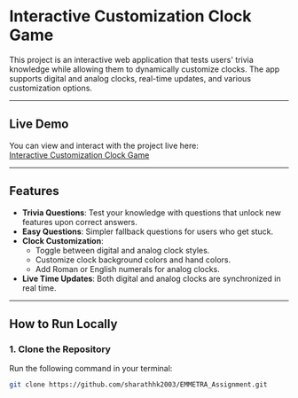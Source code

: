 # Interactive Customization Clock Game

This project is an interactive web application that tests users' trivia knowledge while allowing them to dynamically customize clocks. The app supports digital and analog clocks, real-time updates, and various customization options.

---

## **Live Demo**
You can view and interact with the project live here:  
[Interactive Customization Clock Game](https://sharathhk2003.github.io/EMMETRA_Assignment/)

---

## **Features**
- **Trivia Questions**: Test your knowledge with questions that unlock new features upon correct answers.
- **Easy Questions**: Simpler fallback questions for users who get stuck.
- **Clock Customization**:
  - Toggle between digital and analog clock styles.
  - Customize clock background colors and hand colors.
  - Add Roman or English numerals for analog clocks.
- **Live Time Updates**: Both digital and analog clocks are synchronized in real time.

---

## **How to Run Locally**

### 1. Clone the Repository
Run the following command in your terminal:
```bash
git clone https://github.com/sharathhk2003/EMMETRA_Assignment.git
